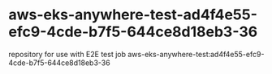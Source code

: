 # aws-eks-anywhere-test-ad4f4e55-efc9-4cde-b7f5-644ce8d18eb3-36
repository for use with E2E test job aws-eks-anywhere-test:ad4f4e55-efc9-4cde-b7f5-644ce8d18eb3-36

